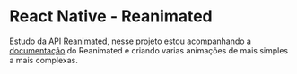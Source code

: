 
# React Native - Reanimated

Estudo da API [Reanimated](https://docs.swmansion.com/react-native-reanimated/), nesse projeto estou acompanhando a [documentação](https://docs.swmansion.com/react-native-reanimated/docs/fundamentals/getting-started/) do Reanimated e criando varias animações de mais simples a mais complexas.

